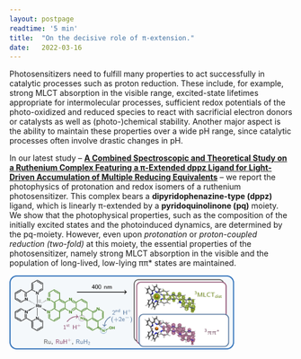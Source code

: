 ```yaml
---
layout: postpage
readtime: '5 min'
title:  "On the decisive role of π-extension."
date:   2022-03-16
---
```


Photosensitizers need to fulfill many properties to act successfully in catalytic processes such as proton 
reduction. These include, for example, strong MLCT absorption in the visible range, excited-state lifetimes 
appropriate for intermolecular processes, sufficient redox potentials of the photo-oxidized and reduced species 
to react with sacrificial electron donors or catalysts as well as (photo-)chemical stability. Another major 
aspect is the ability to maintain these properties over a wide pH range, since catalytic processes often 
involve drastic changes in pH. 
<br>

In our latest study – [**A Combined Spectroscopic and Theoretical Study on a Ruthenium Complex Featuring a 
π-Extended dppz Ligand for Light-Driven Accumulation of Multiple Reducing Equivalents**](https://doi.org/10.1002/chem.202103882) – 
we report the photophysics of protonation and redox isomers of a ruthenium photosensitizer. This complex bears 
a **dipyridophenazine-type (dppz)** ligand, which is linearly π-extended by a **pyridoquinolinone (pq)** moiety. 
We show that the photophysical properties, such as the composition of the initially excited states and the 
photoinduced dynamics, are determined by the pq-moiety. However, even upon *protonation* or *proton-coupled 
reduction (two-fold)* at this moiety, the essential properties of the photosensitizer, namely strong MLCT 
absorption in the visible and the population of long-lived, low-lying ππ* states are maintained.

<img width=400 src='https://raw.githubusercontent.com/carolin-m/carolin-m.github.io/main/img/pub/TOC_RuLOxim.png'>

